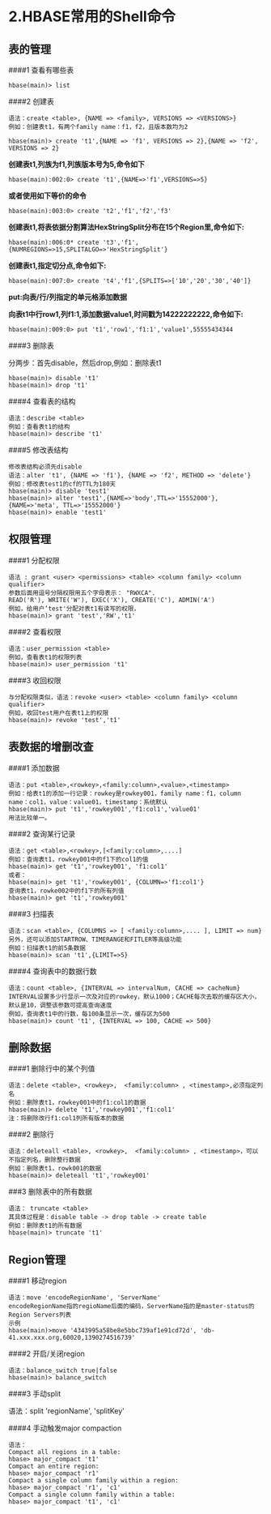 # 2.HBASE常用的Shell命令

## 表的管理
####1 查看有哪些表

```hbase(main)> list```

####2 创建表

```
语法：create <table>, {NAME => <family>, VERSIONS => <VERSIONS>}
例如：创建表t1，有两个family name：f1，f2，且版本数均为2

hbase(main)> create 't1',{NAME => 'f1', VERSIONS => 2},{NAME => 'f2', VERSIONS => 2}

```
**创建表t1,列族为f1,列族版本号为5,命令如下**
```
hbase(main):002:0> create 't1',{NAME=>'f1',VERSIONS=>5}
```
**或者使用如下等价的命令**

```
hbase(main):003:0> create 't2','f1','f2','f3'
```

**创建表t1,将表依据分割算法HexStringSplit分布在15个Region里,命令如下:**

```
hbase(main):006:0* create 't3','f1',{NUMREGIONS=>15,SPLITALGO=>'HexStringSplit'}
```

**创建表t1,指定切分点,命令如下:**

```
hbase(main):007:0> create 't4','f1',{SPLITS=>['10','20','30','40']}
```
**put:向表/行/列指定的单元格添加数据**

**向表t1中行row1,列f1:1,添加数据value1,时间戳为14222222222,命令如下:**
```
hbase(main):009:0> put 't1','row1','f1:1','value1',55555434344
```

####3 删除表

分两步：首先disable，然后drop,例如：删除表t1

```
hbase(main)> disable 't1'
hbase(main)> drop 't1'
```


####4 查看表的结构

```
语法：describe <table>
例如：查看表t1的结构
hbase(main)> describe 't1'
```


####5 修改表结构
```
修改表结构必须先disable
语法：alter 't1', {NAME => 'f1'}, {NAME => 'f2', METHOD => 'delete'}
例如：修改表test1的cf的TTL为180天
hbase(main)> disable 'test1'
hbase(main)> alter 'test1',{NAME=>'body',TTL=>'15552000'},{NAME=>'meta', TTL=>'15552000'}
hbase(main)> enable 'test1'

```

## 权限管理
####1 分配权限

```
语法 : grant <user> <permissions> <table> <column family> <column qualifier> 
参数后面用逗号分隔权限用五个字母表示： "RWXCA".
READ('R'), WRITE('W'), EXEC('X'), CREATE('C'), ADMIN('A')
例如，给用户‘test'分配对表t1有读写的权限，
hbase(main)> grant 'test','RW','t1'
```


####2 查看权限
```
语法：user_permission <table>
例如，查看表t1的权限列表
hbase(main)> user_permission 't1'
```


####3 收回权限
```
与分配权限类似，语法：revoke <user> <table> <column family> <column qualifier>
例如，收回test用户在表t1上的权限
hbase(main)> revoke 'test','t1'
```



## 表数据的增删改查

####1 添加数据
```
语法：put <table>,<rowkey>,<family:column>,<value>,<timestamp>
例如：给表t1的添加一行记录：rowkey是rowkey001，family name：f1，column name：col1，value：value01，timestamp：系统默认
hbase(main)> put 't1','rowkey001','f1:col1','value01'
用法比较单一。
```

####2 查询某行记录

```
语法：get <table>,<rowkey>,[<family:column>,....]
例如：查询表t1，rowkey001中的f1下的col1的值
hbase(main)> get 't1','rowkey001', 'f1:col1'
或者：
hbase(main)> get 't1','rowkey001', {COLUMN=>'f1:col1'}
查询表t1，rowke002中的f1下的所有列值
hbase(main)> get 't1','rowkey001'
```


####3 扫描表
```
语法：scan <table>, {COLUMNS => [ <family:column>,.... ], LIMIT => num}
另外，还可以添加STARTROW、TIMERANGE和FITLER等高级功能
例如：扫描表t1的前5条数据
hbase(main)> scan 't1',{LIMIT=>5}
```

####4 查询表中的数据行数
```
语法：count <table>, {INTERVAL => intervalNum, CACHE => cacheNum}
INTERVAL设置多少行显示一次及对应的rowkey，默认1000；CACHE每次去取的缓存区大小，默认是10，调整该参数可提高查询速度
例如，查询表t1中的行数，每100条显示一次，缓存区为500
hbase(main)> count 't1', {INTERVAL => 100, CACHE => 500}
```


## 删除数据

####1 删除行中的某个列值

```
语法：delete <table>, <rowkey>,  <family:column> , <timestamp>,必须指定列名
例如：删除表t1，rowkey001中的f1:col1的数据
hbase(main)> delete 't1','rowkey001','f1:col1'
注：将删除改行f1:col1列所有版本的数据
```


####2 删除行
```
语法：deleteall <table>, <rowkey>,  <family:column> , <timestamp>，可以不指定列名，删除整行数据
例如：删除表t1，rowk001的数据
hbase(main)> deleteall 't1','rowkey001'
```


###3 删除表中的所有数据
```
语法： truncate <table>
其具体过程是：disable table -> drop table -> create table
例如：删除表t1的所有数据
hbase(main)> truncate 't1'

```

## Region管理

####1 移动region

```
语法：move 'encodeRegionName', 'ServerName'
encodeRegionName指的regioName后面的编码，ServerName指的是master-status的Region Servers列表
示例
hbase(main)>move '4343995a58be8e5bbc739af1e91cd72d', 'db-41.xxx.xxx.org,60020,1390274516739'
```


####2 开启/关闭region

```
语法：balance_switch true|false
hbase(main)> balance_switch
```


####3 手动split

语法：split 'regionName', 'splitKey'

####4 手动触发major compaction
```
语法：
Compact all regions in a table:
hbase> major_compact 't1'
Compact an entire region:
hbase> major_compact 'r1'
Compact a single column family within a region:
hbase> major_compact 'r1', 'c1'
Compact a single column family within a table:
hbase> major_compact 't1', 'c1'
```